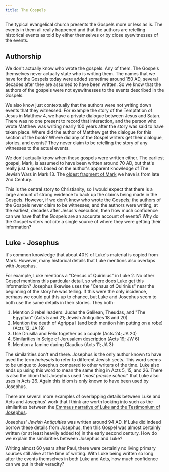 ```yaml
---
title: The Gospels
---
```


<RedTitleBar
  title="The Gospels"
/>

The typical evangelical church presents the Gospels more or less as is. The events in them all really happened and that the authors are retelling historical events as told by either themselves or by close eyewitnesses of the events. 

## Authorship

<QuoteWithReference
  quote="The 'usual' consensus on the four canonical Gospels is that Mark was written around 70, Matthew around 80, Luke around 90, and John around 100."
  attribution="Richard Carrier"
  source="On the Historicity of Jesus, pg. 307"
/>

We don't actually know who wrote the gospels. Any of them. The Gospels themselves never actually state who is writing them. The names that we have for the Gospels today were added sometime around 150 AD, several decades after they are assumed to have been written. So we know that the authors of the gospels were not eyewitnesses to the events described in the Gospels.

We also know just contextually that the authors were not writing down events that they witnessed. For example the story of the Temptation of Jesus in Matthew 4, we have a private dialogue between Jesus and Satan. There was no one present to record that interaction, and the person who wrote Matthew was writing nearly 100 years after the story was said to have taken place. Where did the author of Matthew get the dialogue for this section of the book? Where did any of the Gospel writers get their dialogue, stories, and events? They never claim to be retelling the story of any witnesses to the actual events.

We don't actually know when these gospels were written either. The earliest gospel, Mark, is assumed to have been written around 70 AD, but that's really just a guess based on the author's apparent knowledge of The Jewish Wars in Mark 13. The [oldest fragment of Mark](https://www.christianheadlines.com/contributors/michael-foust/oldest-manuscript-of-gospel-of-mark-discovered.html) we have is from late 2nd Century.

This is the central story to Christianity, so I would expect that there is a large amount of strong evidence to back up the claims being made in the Gospels. However, if we don't know who wrote the Gospels; the authors of the Gospels never claim to be witnesses; and the authors were writing, at the earliest, decades after Jesus's execution, then how much confidence can we have that the Gospels are an accurate account of events? Why do the Gospel writers not cite a single source of where they were getting their information?

## Luke - Josephus

It's common knowledge that about 40% of Luke's material is copied from Mark. However, many historical details that Luke mentions also overlaps with Josephus.

<QuoteWithReference
  quote="More than any other Gospel writer, Luke includes references to the non-Christian world of affairs. Almost every incident of this kind that he mentions turns up somewhere in Josephus' narratives."
  attribution="Steve Mason"
  source="Josephus and the New Testament, pg. 205"
/>

For example, Luke mentions a "Census of Quirinius" in Luke 2. No other Gospel mentions this particular detail, so where does Luke get this information? Josephus likewise uses the "Census of Quirinius" near the beginning of the story he was telling. If this were the only incidence, perhaps we could put this up to chance, but Luke and Josephus seem to both use the same details in their stories. They both:

1. Mention 3 rebel leaders: Judas the Galilean, Theudas, and "The Egyptian" (Acts 5 and 21; Jewish Antiquities 18 and 20)
2. Mention the death of Agrippa I (and both mention him putting on a robe) (Acts 12; JA 19)
3. Use Drusilla and Felix together as a couple (Acts 24; JA 20)
4. Similarities in Seige of Jerusalem description (Acts 19; JW 6)
5. Mention a famine during Claudius (Acts 11; JA 3)

The similarities don't end there. Josephus is the only author known to have used the term *haireseis* to refer to different Jewish sects. This word seems to be unique to Josephus compared to other writers of the time. Luke also ends up using this word to mean the same thing in Acts 5, 15, and 26. There is also the idiom that Josephus used "*most precise school*" that Luke also uses in Acts 26. Again this idiom is only known to have been used by Josephus.

There are several more examples of overlapping details between Luke and Acts and Josephus' work that I think are worth looking into such as the similarities between the [Emmaus narrative of Luke and the Testimonium of Josephus](http://www.josephus.org/GoldbergJosephusLuke1995.pdf).

Josephus' *Jewish Antiquities* was written around 94 AD. If Luke did indeed borrow these details from Josephus, then this Gospel was almost certainly written (or at least heavily added to) in the early second century. How do we explain the similarities between Josephus and Luke? 

Writing almost 60 years after Paul, there were certainly no living primary sources still alive at the time of writing. With Luke being written so long after the events themselves in both Luke and Acts, how much confidence can we put in their veracity? 

<!--
## The Odyssey

In ancient education, students were taught how to read and write using Homer. They did this by rewriting certain passages of Homer, changing the vocabulary, or even writing in a similar style to Homer on different subjects. The author of Mark was  

<ScriptureQuote 
  reference="Illiad 24"
  quote="Priam, king of Troy, sets out at night to rescue the body of his son, Hector, from his murderer, Achilles. The journey was dangerous. He entered Achilles’ abode, and asked for the body of Hector. Achilles was amazed that Priam dared to enter his home. Achilles sent two soldiers to get the ransom, and summoned maidservants to ‘wash and anoint him’. Hector’s body had been saved from desecration. ‘So when the maids had bathed and anointed the body sleek with olive oil and wrapped it round and round in a braided battle-shirt and handsome battle-cape, then Achilles himself lifted it and placed it upon a bier’. [Hector’s bones would be placed in an ossuary, buried in the ground, and covered with stones.] [Priam left with the body at night and brought it to Troy for a fitting burial.] Cassandra was the first to see Priam coming with the bier in the wagon. Three women led in the lament: Andromache, Hecuba, and Helen. After elaborate preparations, they burned Hector’s body at dawn."
/>

<ScriptureQuote 
  reference="Mark 15:42-16:2"
  quote="When it was late, and since it was the day of Preparation, that is, the day before the sabbath, Joseph of Arimathea, a distinguished member of the council, who was also himself waiting expectantly for the kingdom of God, dared to go to Pilate and asked for the body of Jesus. Then Pilate was amazed that he might already be dead; and summoning the centurion, he asked him whether he had been dead for some time. [A woman earlier had anointed Jesus.] When he learned from the centurion that he was dead, he granted the body to Joseph. [Jesus’ rapid death and burial saved the corpse from desecration.] Then Joseph bought a linen cloth, and taking down the body, wrapped it in the linen cloth and placed it in a tomb that had been hewn out of rock. He then rolled a stone against the door of the tomb. Mary Magdalene and Mary the mother of Joses saw where the body was laid. When the sabbath was over, Mary Magdalene and Mary the mother of James, and Salome bought spices, so that they might go and anoint him. And very early on the first day of the week, when the sun had risen, they went to the tomb"
/>

## Literary Techniques

-->
